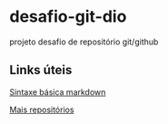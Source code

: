 # desafio-git-dio
projeto desafio de repositório git/github
## Links úteis
[Sintaxe básica markdown](https://www.markdownguide.org/basic-syntax/)</p>
[Mais repositórios](https://github.com/Franciel96?tab=repositories)
